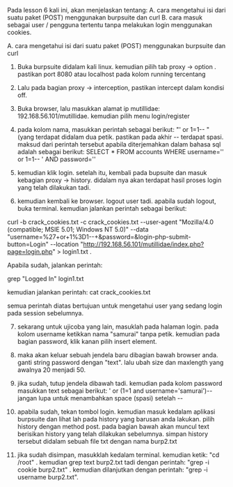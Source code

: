 
Pada lesson 6 kali ini, akan menjelaskan tentang:
A. cara mengetahui isi dari suatu paket (POST) menggunakan burpsuite dan curl
B. cara masuk sebagai user / pengguna tertentu tanpa melakukan login menggunakan cookies.

A. cara mengetahui isi dari suatu paket (POST) menggunakan burpsuite dan curl

1. Buka burpsuite didalam kali linux. kemudian pilih tab proxy -> option . pastikan port 8080 atau localhost pada kolom running tercentang

2. Lalu pada bagian proxy -> interception, pastikan intercept dalam kondisi off.

3. Buka browser, lalu masukkan alamat ip mutillidae: 192.168.56.101/mutillidae. kemudian pilih menu login/register

4. pada kolom nama, masukkan perintah sebagai berikut: "' or 1=1-- " (yang terdapat didalam dua petik. pastikan pada akhir -- terdapat spasi. maksud dari perintah tersebut apabila diterjemahkan dalam bahasa sql adalah sebagai berikut: SELECT * FROM accounts WHERE username='' or 1=1-- ' AND password=''

5. kemudian klik login. setelah itu, kembali pada bupsuite dan masuk kebagian proxy -> history. didalam nya akan terdapat hasil proses login yang telah dilakukan tadi.

6. kemudian kembali ke browser. logout user tadi. apabila sudah logout, buka terminal. kemudian jalankan perintah sebagai berikut:

curl -b crack_cookies.txt -c crack_cookies.txt --user-agent "Mozilla/4.0 (compatible; MSIE 5.01; Windows NT 5.0)" --data "username=%27+or+1%3D1--+&password=&login-php-submit-button=Login" --location "http://192.168.56.101/mutillidae/index.php?page=login.php" > login1.txt . 

Apabila sudah, jalankan perintah:

grep "Logged In" login1.txt 

kemudian jalankan perintah: 
cat crack_cookies.txt

semua perintah diatas bertujuan untuk mengetahui user yang sedang login pada session sebelumnya.


7. sekarang untuk ujicoba yang lain, masuklah pada halaman login. pada kolom username ketikkan nama "samurai" tanpa petik. kemudian pada bagian password, klik kanan pilih insert element.

8. maka akan keluar sebuah jendela baru dibagian bawah browser anda. ganti string password dengan "text". lalu ubah size dan maxlength yang awalnya 20 menjadi 50.

9. jika sudah, tutup jendela dibawah tadi. kemudian pada kolom password masukkan text sebagai berikut:
' or (1=1 and username='samurai')-- 
jangan lupa untuk menambahkan space (spasi) setelah -- 

10. apabila sudah, tekan tombol login. kemudian masuk kedalam aplikasi burpsuite dan lihat lah pada history yang barusan anda lakukan. pilih history dengan method post. pada bagian bawah akan muncul text berisikan history yang telah dilakukan sebelumnya. simpan history tersebut didalam sebuah file txt dengan nama burp2.txt

11. jika sudah disimpan, masukklah kedalam terminal. kemudian ketik: "cd /root" . kemudian grep text burp2.txt tadi dengan perintah: "grep -i cookie burp2.txt" . kemudian dilanjutkan dengan perintah: "grep -i username burp2.txt".

